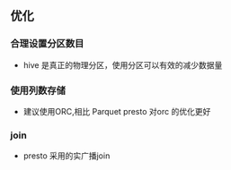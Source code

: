 ## 优化
### 合理设置分区数目
- hive 是真正的物理分区，使用分区可以有效的减少数据量
### 使用列数存储
- 建议使用ORC,相比 Parquet presto 对orc 的优化更好

### join 
- presto 采用的实广播join

